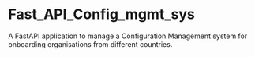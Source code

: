 # Fast_API_Config_mgmt_sys
A FastAPI application to manage a Configuration Management system for onboarding organisations from different countries.
